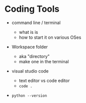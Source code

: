 # Coding Tools

* command line / terminal
  * what is is
  * how to start it on various OSes

* Workspace folder
  * aka "directory"
  * make one in the terminal

* visual studio code
  * text editor vs code editor
  * `code .`

* `python --version`
